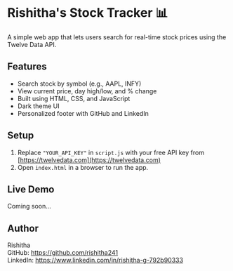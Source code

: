 
# Rishitha's Stock Tracker 📊

A simple web app that lets users search for real-time stock prices using the Twelve Data API.

## Features
- Search stock by symbol (e.g., AAPL, INFY)
- View current price, day high/low, and % change
- Built using HTML, CSS, and JavaScript
- Dark theme UI
- Personalized footer with GitHub and LinkedIn

## Setup
1. Replace `"YOUR_API_KEY"` in `script.js` with your free API key from [https://twelvedata.com](https://twelvedata.com)
2. Open `index.html` in a browser to run the app.

## Live Demo
Coming soon...

## Author
Rishitha  
GitHub: https://github.com/rishitha241  
LinkedIn: https://www.linkedin.com/in/rishitha-g-792b90333
